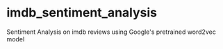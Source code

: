 # imdb_sentiment_analysis
Sentiment Analysis on imdb reviews using Google's pretrained word2vec model
